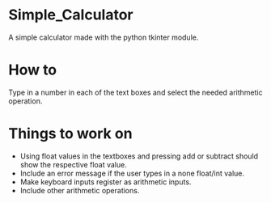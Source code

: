 # Simple_Calculator
A simple calculator made with the python tkinter module.

# How to 
Type in a number in each of the text boxes and select the needed arithmetic operation.

# Things to work on
- Using float values in the textboxes and pressing add or subtract should show the respective float value.
- Include an error message if the user types in a none float/int value. 
- Make keyboard inputs register as arithmetic inputs.
- Include other arithmetic operations.

